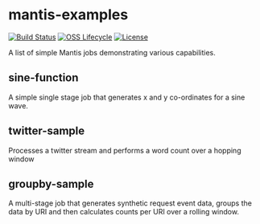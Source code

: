 # mantis-examples

[![Build Status](https://img.shields.io/travis/com/Netflix/mantis-examples.svg)](https://travis-ci.com/Netflix/mantis-examples)
[![OSS Lifecycle](https://img.shields.io/osslifecycle/Netflix/mantis-examples.svg)](https://github.com/Netflix/mantis-examples)
[![License](https://img.shields.io/github/license/Netflix/mantis-examples.svg)](https://www.apache.org/licenses/LICENSE-2.0)

A list of simple Mantis jobs demonstrating various capabilities.

## sine-function
A simple single stage job that generates x and y co-ordinates for a sine wave.

## twitter-sample
Processes a twitter stream and performs a word count over a hopping window

## groupby-sample
A multi-stage job that generates synthetic request event data, groups the data
by URI and then calculates counts per URI over a rolling window.
